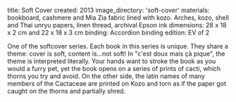 title: Soft Cover 
created: 2013
image_directory: 'soft-cover'
materials: bookboard, cashmere and Mia Zia fabric lined with kozo. Arches, kozo, shell and Thai unryu papers, linen thread, archival Epson ink
dimensions: 28 x 18 x 2 cm and 22 x 18 x 3 cm
binding: Accordion binding
edition: EV of 2

One of the softcover series. Each book in this series is unique. They share a theme: cover is soft, content is...not soft! In "c'est doux mais çà pique", the theme is interpreted literally. Your hands want to stroke the book as you would a furry pet, yet the book opens on a series of prints of cacti, which thorns you try and avoid. On the other side, the latin names of many members of the Cactaceae are printed on Kozo and torn as if the paper got caught on the thorns and partially shred.
